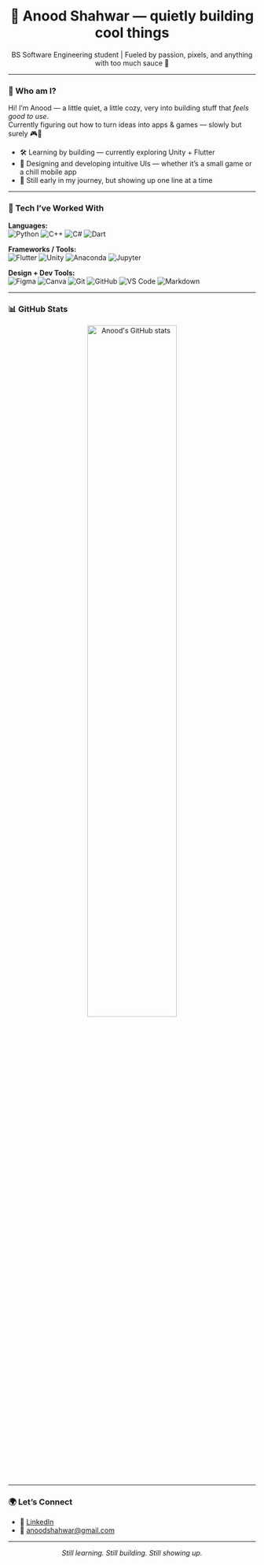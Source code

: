<h1 align="center">🌸 Anood Shahwar — quietly building cool things</h1>

<p align="center">
  BS Software Engineering student | Fueled by passion, pixels, and anything with too much sauce 🍜  
</p>

---

### 💭 Who am I?

Hi! I’m Anood — a little quiet, a little cozy, very into building stuff that *feels good to use*.  
Currently figuring out how to turn ideas into apps & games — slowly but surely 🎮📱

- 🛠️ Learning by building — currently exploring Unity + Flutter  
- 🎨 Designing and developing intuitive UIs — whether it’s a small game or a chill mobile app  
- 🌱 Still early in my journey, but showing up one line at a time  

---

### 🧰 Tech I’ve Worked With

**Languages:**  
![Python](https://img.shields.io/badge/Python-3776AB?style=for-the-badge&logo=python&logoColor=white)
![C++](https://img.shields.io/badge/C++-00599C?style=for-the-badge&logo=c%2B%2B&logoColor=white)
![C#](https://img.shields.io/badge/C%23-239120?style=for-the-badge&logo=c-sharp&logoColor=white)
![Dart](https://img.shields.io/badge/Dart-0175C2?style=for-the-badge&logo=dart&logoColor=white)

**Frameworks / Tools:**  
![Flutter](https://img.shields.io/badge/Flutter-02569B?style=for-the-badge&logo=flutter&logoColor=white)
![Unity](https://img.shields.io/badge/Unity-000000?style=for-the-badge&logo=unity&logoColor=white)
![Anaconda](https://img.shields.io/badge/Anaconda-44A833?style=for-the-badge&logo=anaconda&logoColor=white)
![Jupyter](https://img.shields.io/badge/Jupyter-F37626?style=for-the-badge&logo=jupyter&logoColor=white)

**Design + Dev Tools:**  
![Figma](https://img.shields.io/badge/Figma-F24E1E?style=for-the-badge&logo=figma&logoColor=white)
![Canva](https://img.shields.io/badge/Canva-00C4CC?style=for-the-badge&logo=canva&logoColor=white)
![Git](https://img.shields.io/badge/Git-F05032?style=for-the-badge&logo=git&logoColor=white)
![GitHub](https://img.shields.io/badge/GitHub-181717?style=for-the-badge&logo=github&logoColor=white)
![VS Code](https://img.shields.io/badge/VS%20Code-007ACC?style=for-the-badge&logo=visual-studio-code&logoColor=white)
![Markdown](https://img.shields.io/badge/Markdown-000000?style=for-the-badge&logo=markdown&logoColor=white)

---

### 📊 GitHub Stats

<p align="center">
  <img src="https://github-readme-stats.vercel.app/api?username=AnoodShahwar&show_icons=true&theme=tokyonight" alt="Anood's GitHub stats" width="60%"/>
</p>

---

### 🌍 Let’s Connect

- 💼 [LinkedIn](https://www.linkedin.com/in/anood-shahwar-5635922aa/)  
- 💌 anoodshahwar@gmail.com  

---

<p align="center"><i>Still learning. Still building. Still showing up.</i></p>
